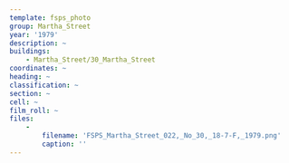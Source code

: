 ```yaml
---
template: fsps_photo
group: Martha_Street
year: '1979'
description: ~
buildings:
    - Martha_Street/30_Martha_Street
coordinates: ~
heading: ~
classification: ~
section: ~
cell: ~
film_roll: ~
files:
    -
        filename: 'FSPS_Martha_Street_022,_No_30,_18-7-F,_1979.png'
        caption: ''
---
```

